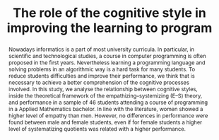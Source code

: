 ---
title: "The role of the cognitive style in improving the learning to program"
authors: [Margherita Pasini, Ugo Solitro, Margherita Brondino, Daniela Raccanello]
abstract: "Nowadays informatics is a part of most university curricula. In particular, in scientific and technological studies, a course in computer programming is often proposed in the first years. Nevertheless learning a programming language and solving problems in an algorithmic way is a hard task for many students. To reduce students difficulties and improve their performance, we think that is necessary to achieve a better comprehension of the cognitive processes involved. In this study, we analyse the relationship between cognitive styles, inside the theoretical framework of the empathizing–systemizing (E–S) theory, and performance in a sample of 46 students attending a course of programming in a Applied Mathematics bachelor. In line with the literature, women showed a higher level of empathy than men. However, no differences in performance were found between male and female students, even if for female students a higher level of systematizing quotients was related with a higher performance."
publishedAt: "ppig-2017"
year: 2017
url_pdf: "files/2017-PPIG-28th-pasini.pdf"
---